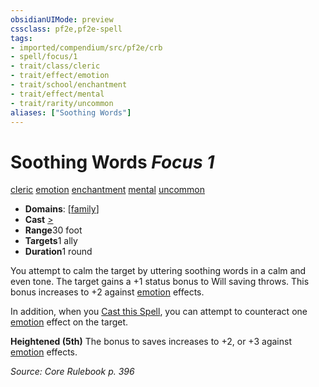 ```yaml
---
obsidianUIMode: preview
cssclass: pf2e,pf2e-spell
tags:
- imported/compendium/src/pf2e/crb
- spell/focus/1
- trait/class/cleric
- trait/effect/emotion
- trait/school/enchantment
- trait/effect/mental
- trait/rarity/uncommon
aliases: ["Soothing Words"]
---
```

# Soothing Words *Focus 1*   
[cleric](rules/traits/cleric.md)  [emotion](emotion.md)  [enchantment](enchantment.md)  [mental](mental.md)  [uncommon](uncommon.md)  

- **Domains**: [[family](../setting/domains.md#Family)]
- **Cast** [>](chapter-9-playing-the-game.md#Actions "Single Action") 
- **Range**30 foot
- **Targets**1 ally
- **Duration**1 round

You attempt to calm the target by uttering soothing words in a calm and even tone. The target gains a +1 status bonus to Will saving throws. This bonus increases to +2 against [emotion](emotion.md) effects.

In addition, when you [Cast this Spell](cast-a-spell.md), you can attempt to counteract one [emotion](emotion.md) effect on the target.

**Heightened (5th)** The bonus to saves increases to +2, or +3 against [emotion](emotion.md) effects.

*Source: Core Rulebook p. 396*